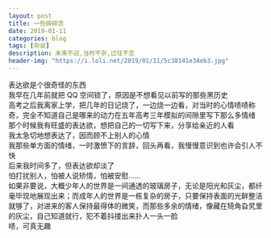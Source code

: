 ```yaml
---
layout: post
title: 一些碎碎念
date: 2019-01-11
categories: blog
tags: [杂谈]
description: 未来不迎,当时不杂,过往不恋
header-img: "https://i.loli.net/2019/01/11/5c38141e34eb3.jpg"
---
```




表达欲是个很奇怪的东西<br>
我早在几年前就把 QQ 空间锁了，原因是不想看见以前写的那些黑历史<br>
高考之后我离家上学，把几年的日记烧了，一边烧一边看，对当时的心情啧啧称奇，完全不知道自己是哪来的动力在五年高考三年模拟的间隙里写下那么多情绪<br>
那个时候我有旺盛的表达欲，想把自己的一切写下来，分享给亲近的人看<br>
我太急切地想表达了，因而顾不上别人的心情<br>
我那些单方面的情绪，一时激愤下的言辞，回头再看，我慢慢意识到也许会引人不快<br>
后来我时间多了，但表达欲却淡了<br>
怕打扰别人，怕被人说矫情，怕被安慰……<br>
如果非要说，大概少年人的世界是一间通透的玻璃房子，无论是阳光和灰尘，都纤毫毕现地展现出来；而成年人的世界是一栋复杂的房子，只要保持表面的光鲜整洁就够了，对进来的客人保持最得体的微笑，而那些多余的情绪，像藏在犄角旮旯里的灰尘，自己知道就行，犯不着抖搂出来扑人一头一脸<br>
啧，可真无趣




